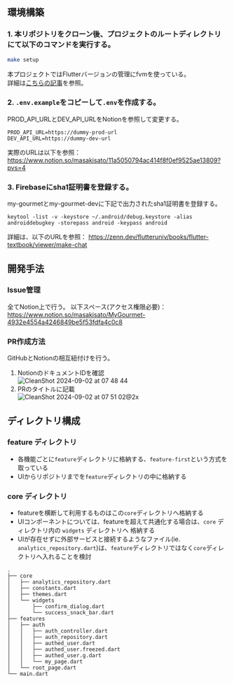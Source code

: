 ## 環境構築

### 1. 本リポジトリをクローン後、プロジェクトのルートディレクトリにて以下のコマンドを実行する。

```bash
make setup
```

本プロジェクトではFlutterバージョンの管理にfvmを使っている。  
詳細は[こちらの記事](https://zenn.dev/altiveinc/articles/flutter-version-management)を参照。

### 2. `.env.example`をコピーして`.env`を作成する。
PROD_API_URLとDEV_API_URLをNotionを参照して変更する。

```.dotenv
PROD_API_URL=https://dummy-prod-url
DEV_API_URL=https://dummy-dev-url
```

実際のURLは以下を参照：
https://www.notion.so/masakisato/11a5050794ac414f8f0ef9525ae13809?pvs=4

### 3. Firebaseにsha1証明書を登録する。
   my-gourmetとmy-gourmet-devに下記で出力されたsha1証明書を登録する。
```
keytool -list -v -keystore ~/.android/debug.keystore -alias androiddebugkey -storepass android -keypass android
```

詳細は、以下のURLを参照：
https://zenn.dev/flutteruniv/books/flutter-textbook/viewer/make-chat

## 開発手法
### Issue管理
全てNotion上で行う。
以下スペース(アクセス権限必要)：  
https://www.notion.so/masakisato/MyGourmet-4932e4554a4246849be5f53fdfa4c0c8

### PR作成方法
GitHubとNotionの相互紐付けを行う。  
1. NotionのドキュメントIDを確認  
![CleanShot 2024-09-02 at 07 48 44](https://github.com/user-attachments/assets/a4ba90b2-5304-4794-bf15-eabd8fb47567)
2. PRのタイトルに記載  
![CleanShot 2024-09-02 at 07 51 02@2x](https://github.com/user-attachments/assets/fb118922-72e6-4745-b18f-eced891762a5)

## ディレクトリ構成
### feature ディレクトリ
- 各機能ごとに`feature`ディレクトリに格納する、`feature-first`という方式を取っている
- UIからリポジトリまでを`feature`ディレクトリの中に格納する

### core ディレクトリ
- featureを横断して利用するものはこの`core`ディレクトリへ格納する
- UIコンポーネントについては、featureを超えて共通化する場合は、`core` ディレクトリ内の `widgets` ディレクトリへ 格納する
- UIが存在せずに外部サービスと接続するようなファイル(ie. `analytics_repository.dart`)は、`feature`ディレクトリではなく`core`ディレクトリへ入れることを検討

```text
.
├── core
│   ├── analytics_repository.dart
│   ├── constants.dart
│   ├── themes.dart
│   └── widgets
│       ├── confirm_dialog.dart
│       └── success_snack_bar.dart
├── features
│   ├── auth
│   │   ├── auth_controller.dart
│   │   ├── auth_repository.dart
│   │   ├── authed_user.dart
│   │   ├── authed_user.freezed.dart
│   │   ├── authed_user.g.dart
│   │   └── my_page.dart
│   └── root_page.dart
└── main.dart


```
